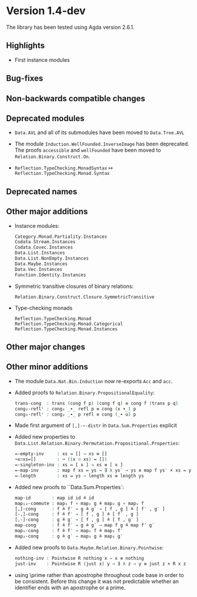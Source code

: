 Version 1.4-dev
===============

The library has been tested using Agda version 2.6.1.

Highlights
----------

* First instance modules

Bug-fixes
---------

Non-backwards compatible changes
--------------------------------

Deprecated modules
------------------

* `Data.AVL` and all of its submodules have been moved to `Data.Tree.AVL`

* The module `Induction.WellFounded.InverseImage` has been deprecated. The proofs
  `accessible` and `wellFounded` have been moved to `Relation.Binary.Construct.On`.

* `Reflection.TypeChecking.MonadSyntax` ↦ `Reflection.TypeChecking.Monad.Syntax`

Deprecated names
----------------

Other major additions
---------------------

* Instance modules:
  ```agda
  Category.Monad.Partiality.Instances
  Codata.Stream.Instances
  Codata.Covec.Instances
  Data.List.Instances
  Data.List.NonEmpty.Instances
  Data.Maybe.Instances
  Data.Vec.Instances
  Function.Identity.Instances
  ```

* Symmetric transitive closures of binary relations:
  ```
  Relation.Binary.Construct.Closure.SymmetricTransitive
  ```

* Type-checking monads
  ```
  Reflection.TypeChecking.Monad
  Reflection.TypeChecking.Monad.Categorical
  Reflection.TypeChecking.Monad.Instances
  ```

Other major changes
-------------------

Other minor additions
---------------------

* The module `Data.Nat.Bin.Induction` now re-exports `Acc` and `acc`.

* Added proofs to `Relation.Binary.PropositionalEquality`:
  ```agda
  trans-cong  : trans (cong f p) (cong f q) ≡ cong f (trans p q)
  cong₂-reflˡ : cong₂ _∙_ refl p ≡ cong (x ∙_) p
  cong₂-reflʳ : cong₂ _∙_ p refl ≡ cong (_∙ u) p
  ```

* Made first argument of `[,]-∘-distr` in `Data.Sum.Properties` explicit

* Added new properties to ` Data.List.Relation.Binary.Permutation.Propositional.Properties`:
  ```agda
  ↭-empty-inv     : xs ↭ [] → xs ≡ []
  ¬x∷xs↭[]        : ¬ ((x ∷ xs) ↭ [])
  ↭-singleton-inv : xs ↭ [ x ] → xs ≡ [ x ]
  ↭-map-inv       : map f xs ↭ ys → ∃ λ ys′ → ys ≡ map f ys′ × xs ↭ ys′
  ↭-length        : xs ↭ ys → length xs ≡ length ys
  ```

* Added new proofs to ``Data.Sum.Properties`:
  ```agda
  map-id        : map id id ≗ id
  map₁₂-commute : map₁ f ∘ map₂ g ≗ map₂ g ∘ map₁ f
  [,]-cong      : f ≗ f′ → g ≗ g′ → [ f , g ] ≗ [ f′ , g′ ]
  [-,]-cong     : f ≗ f′ → [ f , g ] ≗ [ f′ , g ]
  [,-]-cong     : g ≗ g′ → [ f , g ] ≗ [ f , g′ ]
  map-cong      : f ≗ f′ → g ≗ g′ → map f g ≗ map f′ g′
  map₁-cong     : f ≗ f′ → map₁ f ≗ map₁ f′
  map₂-cong     : g ≗ g′ → map₂ g ≗ map₂ g′
  ```

* Added new proofs to `Data.Maybe.Relation.Binary.Pointwise`:
  ```agda
  nothing-inv : Pointwise R nothing x → x ≡ nothing
  just-inv    : Pointwise R (just x) y → ∃ λ z → y ≡ just z × R x z
  ```
* using \prime rather than apostrophe throughout code base in order to be consistent. Before this change it was not predictable whether an identifier ends with an apostrophe or a prime.
